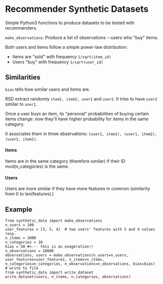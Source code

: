# Recommender Synthetic Datasets

Simple Python3 functions to produce datasets to be tested with recommenders.

`make_observations`: Produce a list of observations --users who "buy" items.

Both users and items follow a simple power-law distribution:
* Items are "sold" with frequency `1/sqrt(item_id)`
* Users "buy" with frequency `1/sqrt(user_id)`

## Similarities

`bias` tells how similar users and items are.

RSD extract randomly `item1, item2, user1` and `user2`. It tries to
have `user2` similar to `user1`.

Once a user buys an item, its "personal" probabilities of buying
certain items change: now they'll have higher probability for items in
the same category.

It associates them in three observations: `(user1, item1), (user1, item2), (user2, item1)`.

#### Items

Items are in the same category (therefore similar) if their ID mod(n_categories) is the same. 

#### Users

Users are more similar if they have more features in common
(similarity from 0 to len(features).)
## Example

```python3
from synthetic_data import make_observations
n_users = 100
user_features = [3, 5, 4]  # two users' features with 5 and 4 values resp.
n_items = 3000
n_categories = 10
bias = 50 #<--- this is an exageration!!
n_observations = 10000
observations, users = make_observations(n_users=n_users, user_features=user_features, n_items=n_items, n_categories=n_categories, n_observations=n_observations, bias=bias)
# write to file
from synthetic_data import write_dataset
write_dataset(users, n_items, n_categories, observations)
```
